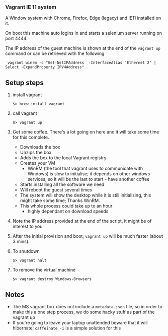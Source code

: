 ### Vagrant IE 11 system

A Window system with Chrome, Firefox, Edge (legacy) and IE11 installed on it.

On boot this machine auto logins in and starts a selenium server running on port 4444.

The IP address of the guest machine is shown at the end of the `vagrant up` command or can be retrieved with the following
```shell
 vagrant winrm -c "Get-NetIPAddress  -InterfaceAlias 'Ethernet 2' | Select -ExpandProperty IPV4Address"
```
## Setup steps
1. install vagrant
    ```shell
    $> brew install vagrant
    ```

1. call vagrant
    ```shell
    $> vagrant up
    ```

1. Get some coffee. There's a lot going on here and it will take some time for this complete.
    - Downloads the box
    - Unzips the box
    - Adds the box to the local Vagrant registry
    - Creates your VM
        - WinRM (the tool that vagrant uses to communicate with Windows) is slow to initialise; it depends on other windows services, so it will be the last to start - have another coffee
    - Starts installing all the software we need
    - Will reboot the guest several times
    - The system will show the desktop while it is still initialising, this might take some time; Thanks WinRM.
    - This whole process could take up to an hour
        - highly dependant on download speeds

1. Note the IP address provided at the end of the script, it might be of interest to you

1. After the initial provision and boot, `vagrant up` will be much faster (about 3 mins). 

1. To shutdown
    ```shell
    $> vagrant halt
    ```

1. To remove the virtual machine
    ```shell
    $> vagrant destroy Windows-Browsers
    ```

## Notes
- The MS vagrant box does not include a `metadata.json` file, so in order to make this a one step process, we do some hacky stuff as part of the vagrant up
- If you're going to leave your laptop unattended beware that it will hibernate; `caffeinate -i` is a simple solution for this